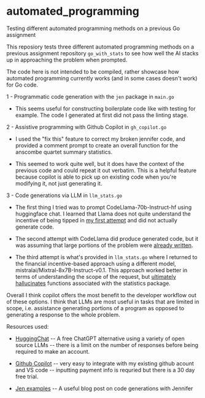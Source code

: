# automated_programming
Testing different automated programming methods on a previous Go assignment

This reposiory tests three different automated programming methods on a previous assignment repository `go_with_stats` to see how well the AI stacks up in approaching the problem when prompted.

The code here is not intended to be compiled, rather showcase how automated programming currently works (and in some cases doesn't work) for Go code.

1 - Programmatic code generation with the `jen` package in `main.go`

- This seems useful for constructing boilerplate code like with testing for example. The code I generated at first did not pass the linting stage.

2 - Assistive programming with Github Copilot in `gh_copilot.go`

- I used the "fix this" feature to correct my broken jennifer code, and provided a comment prompt to create an overall function for the anscombe quartet summary statistics. 

- This seemed to work quite well, but it does have the context of the previous code and could repeat it out verbatim. This is a helpful feature because copilot is able to pick up on existing code when you're modifying it, not just generating it. 

3 - Code generations via LLM in `llm_stats.go`

- The first thing I tried was to prompt CodeLlama-70b-Instruct-hf using huggingface chat. I learned that Llama does not quite understand the incentive of being tipped in [my first attempt](https://hf.co/chat/r/lqqYRHc) and did not actually generate code.

- The second attempt with CodeLlama did produce generated code, but it was assuming that large portions of the problem were [already written](https://hf.co/chat/r/uzFLU04).

- The third attempt is what's provided in `llm_stats.go` where I returned to the financial incentive-based approach using a different model, mistralai/Mixtral-8x7B-Instruct-v0.1. This approach worked better in terms of understanding the scope of the request, but [ultimately hallucinates](https://hf.co/chat/r/enHahTG) functions associated with the statistics package. 

Overall I think copilot offers the most benefit to the developer workflow out of these options. I think that LLMs are most useful in tasks that are limited in scope, i.e. assistance generating portions of a program as opposed to generating a response to the whole problem. 

Resources used: 
- [HuggingChat](https://huggingface.co/chat/) -- A free ChatGPT alternative using a variety of open source LLMs -- there is a limit on the number of responses before being required to make an account.

- [Github Copilot](https://github.com/features/copilot) -- very easy to integrate with my existing github acount and VS code -- inputting payment info is requried but there is a 30 day free trial. 

- [Jen examples](https://www.carlomaiorano.me/golang/2019/10/03/generating-code-golang.html) -- A useful blog post on code generations with Jennifer
